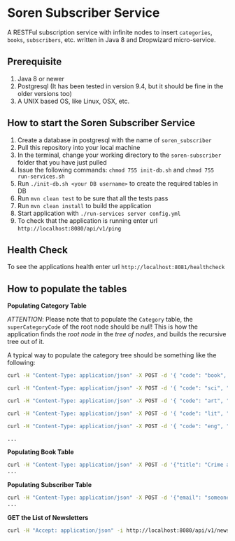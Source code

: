 # Soren Subscriber Service
A RESTFul subscription service with infinite nodes to insert `categories`, 
`books`, `subscribers`, etc. written in Java 8 and Dropwizard micro-service. 

Prerequisite
---

1. Java 8 or newer
2. Postgresql (It has been tested in version 9.4, but it should be fine in the older versions too)
3. A UNIX based OS, like Linux, OSX, etc.

How to start the Soren Subscriber Service
---

1. Create a database in postgresql with the name of `soren_subscriber`
2. Pull this repository into your local machine
3. In the terminal, change your working directory to the `soren-subscriber` folder that you have just pulled
4. Issue the following commands: `chmod 755 init-db.sh` and `chmod 755 run-services.sh`
5. Run `./init-db.sh <your DB username>` to create the required tables in DB
6. Run `mvn clean test` to be sure that all the tests pass
7. Run `mvn clean install` to build the application
8. Start application with `./run-services server config.yml`
9. To check that the application is running enter url `http://localhost:8080/api/v1/ping`

Health Check
---

To see the applications health enter url `http://localhost:8081/healthcheck`


How to populate the tables
---

**Populating Category Table**

*ATTENTION*: Please note that to populate the `Category` table, the `superCategoryCode` of the root node should be *null*!
This is how the application finds the *root node* in the *tree of nodes*, and builds the recursive tree 
out of it.

A typical way to populate the category tree should be something like the following: 

```bash
curl -H "Content-Type: application/json" -X POST -d '{ "code": "book", "title": "Books", "superCategoryCode": null }' -i http://localhost:8080/api/v1/categories

curl -H "Content-Type: application/json" -X POST -d '{ "code": "sci", "title": "Science", "superCategoryCode": "book" }' -i http://localhost:8080/api/v1/categories

curl -H "Content-Type: application/json" -X POST -d '{ "code": "art", "title": "Art", "superCategoryCode": "book" }' -i http://localhost:8080/api/v1/categories

curl -H "Content-Type: application/json" -X POST -d '{ "code": "lit", "title": "Literature", "superCategoryCode": "book" }' -i http://localhost:8080/api/v1/categories

curl -H "Content-Type: application/json" -X POST -d '{ "code": "eng", "title": "Engineering", "superCategoryCode": "sci" }' -i http://localhost:8080/api/v1/categories

... 
```

**Populating Book Table**
```bash
curl -H "Content-Type: application/json" -X POST -d '{"title": "Crime and Punishment", "categoryCodes": ["lit"] }' -i http://localhost:8080/api/v1/books
...
```

**Populating Subscriber Table**
```bash
curl -H "Content-Type: application/json" -X POST -d '{"email": "someone@somedomain.com", "categoryCodes": ["lit", "sci"] }' -i http://localhost:8080/api/v1/subscribers
...
```

**GET the List of Newsletters**
```bash
curl -H "Accept: application/json" -i http://localhost:8080/api/v1/newsletters
```


